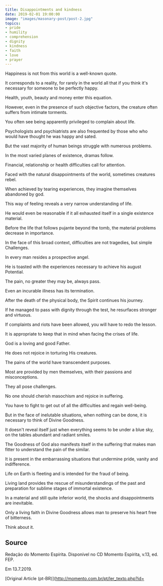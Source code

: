 ```yaml
---
title: Disappointments and kindness
date: 2019-02-01 19:00:00
image: "images/masonary-post/post-2.jpg"
topics: 
- pride
- humility
- comprehension
- dignity
- kindness
- faith
- love
- prayer
---
```


Happiness is not from this world is a well-known quote.

It corresponds to a reality, for rarely in the world all that
if you think it's necessary for someone to be perfectly happy.

Health, youth, beauty and money enter this equation.

However, even in the presence of such objective factors, the creature often
suffers from intimate torments.

You often see being apparently privileged to complain about life.

Psychologists and psychiatrists are also frequented by those who
who would have thought he was happy and sated.

But the vast majority of human beings struggle with numerous problems.

In the most varied planes of existence, dramas follow.

Financial, relationship or health difficulties call for attention.

Faced with the natural disappointments of the world, sometimes creatures rebel.

When achieved by tearing experiences, they imagine themselves abandoned by
god.

This way of feeling reveals a very narrow understanding of life.

He would even be reasonable if it all exhausted itself in a single existence
material.

Before the life that follows pujante beyond the tomb, the material problems
decrease in importance.

In the face of this broad context, difficulties are not tragedies, but simple
Challenges.

In every man resides a prospective angel.

He is toasted with the experiences necessary to achieve his august
Potential.

The pain, no greater they may be, always pass.

Even an incurable illness has its termination.

After the death of the physical body, the Spirit continues his journey.

If he managed to pass with dignity through the test, he resurfaces stronger and virtuous.

If complaints and riots have been allowed, you will have to redo the lesson.

It is appropriate to keep that in mind when facing the crises of life.

God is a loving and good Father.

He does not rejoice in torturing His creatures.

The pains of the world have transcendent purposes.

Most are provided by men themselves, with their passions and misconceptions.

They all pose challenges.

No one should cherish masochism and rejoice in suffering.

You have to fight to get out of all the difficulties and regain well-being.

But in the face of inelutable situations, when nothing can be done, it is necessary to
think of Divine Goodness.

It doesn't reveal itself just when everything seems to be under a blue sky, on the tables
abundant and radiant smiles.

The Goodness of God also manifests itself in the suffering that makes man fitter
to understand the pain of the similar.

It is present in the embarrassing situations that undermine pride, vanity
and indifference.

Life on Earth is fleeting and is intended for the fraud of being.

Living land provides the rescue of misunderstandings of the past and preparation for
sublime stages of immortal existence.

In a material and still quite inferior world, the shocks and disappointments
are inevitable.

Only a living faith in Divine Goodness allows man to preserve his heart
free of bitterness.

Think about it.

## Source
Redação do Momento Espírita.
Disponível no CD Momento Espírita, v.13, ed. FEP.

Em 13.7.2019. 


[Original Article (pt-BR)](http://momento.com.br/pt/ler_texto.php?id=
